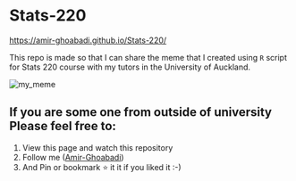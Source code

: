# Stats-220

https://amir-ghoabadi.github.io/Stats-220/ 


This repo is made so that I can share the meme that I created using ```R``` script for Stats 220 course with my tutors in the University of Auckland.



![my_meme](https://user-images.githubusercontent.com/101084953/158925824-6e70c322-30cb-4284-a3bf-1f9033c85a2a.png)

## **If you are some one from outside of university Please feel free to:**

1. View this page and watch this repository
2. Follow me ([Amir-Ghoabadi](https://github.com/Amir-Ghoabadi/Stats-220))
3. And Pin or bookmark ⭐ it it if you liked it :-)
